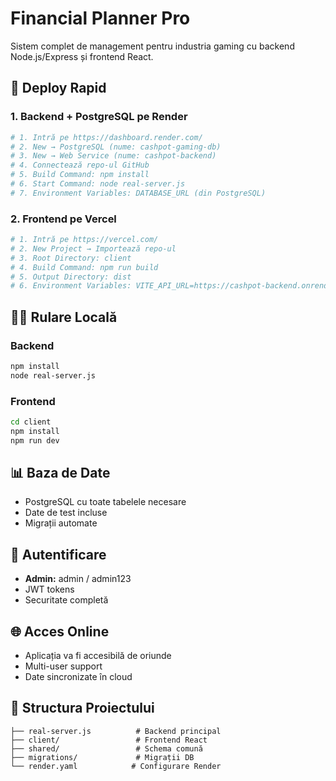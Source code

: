 # Financial Planner Pro

Sistem complet de management pentru industria gaming cu backend Node.js/Express și frontend React.

## 🚀 Deploy Rapid

### 1. Backend + PostgreSQL pe Render
```bash
# 1. Intră pe https://dashboard.render.com/
# 2. New → PostgreSQL (nume: cashpot-gaming-db)
# 3. New → Web Service (nume: cashpot-backend)
# 4. Connectează repo-ul GitHub
# 5. Build Command: npm install
# 6. Start Command: node real-server.js
# 7. Environment Variables: DATABASE_URL (din PostgreSQL)
```

### 2. Frontend pe Vercel
```bash
# 1. Intră pe https://vercel.com/
# 2. New Project → Importează repo-ul
# 3. Root Directory: client
# 4. Build Command: npm run build
# 5. Output Directory: dist
# 6. Environment Variables: VITE_API_URL=https://cashpot-backend.onrender.com
```

## 🏃‍♂️ Rulare Locală

### Backend
```bash
npm install
node real-server.js
```

### Frontend
```bash
cd client
npm install
npm run dev
```

## 📊 Baza de Date
- PostgreSQL cu toate tabelele necesare
- Date de test incluse
- Migrații automate

## 🔐 Autentificare
- **Admin:** admin / admin123
- JWT tokens
- Securitate completă

## 🌐 Acces Online
- Aplicația va fi accesibilă de oriunde
- Multi-user support
- Date sincronizate în cloud

## 📁 Structura Proiectului
```
├── real-server.js          # Backend principal
├── client/                 # Frontend React
├── shared/                 # Schema comună
├── migrations/             # Migrații DB
└── render.yaml            # Configurare Render
```